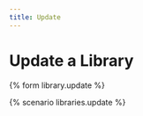 ```yaml
---
title: Update
---
```


# Update a Library

{% form library.update %}

{% scenario libraries.update %}
